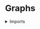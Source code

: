 #  Graphs

<details><summary>Imports</summary>
```agda
module graph-theory.directed-graphs where

open import foundation.universe-levels
open import foundation.cartesian-product-types
open import foundation.dependent-pair-types
open import foundation.functions
open import foundation.identity-types
open import foundation.equivalences
```
</details>

## Idea

A graph consists of a type of vertices equipped with a binary, type valued relation of edges.

## Definition

```agda
Directed-Graph : (l1 l2 : Level) → UU (lsuc l1 ⊔ lsuc l2)
Directed-Graph l1 l2 = Σ (UU l1) (λ V → V → V → UU l2)

module _
  {l1 l2 : Level} (G : Directed-Graph l1 l2)
  where

  vertex-Directed-Graph : UU l1
  vertex-Directed-Graph = pr1 G

  edge-Directed-Graph : vertex-Directed-Graph → vertex-Directed-Graph → UU l2
  edge-Directed-Graph = pr2 G

  total-edge-Directed-Graph : UU (l1 ⊔ l2)
  total-edge-Directed-Graph =
    Σ ( vertex-Directed-Graph)
      ( λ x → Σ vertex-Directed-Graph (edge-Directed-Graph x))

  source-total-edge-Directed-Graph :
    total-edge-Directed-Graph → vertex-Directed-Graph
  source-total-edge-Directed-Graph = pr1

  target-total-edge-Directed-Graph :
    total-edge-Directed-Graph → vertex-Directed-Graph
  target-total-edge-Directed-Graph e = pr1 (pr2 e)

  edge-total-edge-Directed-Graph :
    (e : total-edge-Directed-Graph) →
    edge-Directed-Graph
      ( source-total-edge-Directed-Graph e)
      ( target-total-edge-Directed-Graph e)
  edge-total-edge-Directed-Graph e = pr2 (pr2 e)
```

### Alternative definition

```agda
module alternative where

  Directed-Graph' : (l1 l2 : Level)  → UU (lsuc l1 ⊔ lsuc l2)
  Directed-Graph' l1 l2 = Σ (UU l1)  λ V → Σ (UU l2) (λ E → (E → V) × (E → V))

  module _ {l1 l2 : Level} (G : Directed-Graph' l1 l2) where

    vertex-Directed-Graph' : UU l1
    vertex-Directed-Graph' = pr1 G

    edge-Directed-Graph' : UU l2
    edge-Directed-Graph' = pr1 (pr2 G)

    source-edge-Directed-Graph : edge-Directed-Graph' -> vertex-Directed-Graph'
    source-edge-Directed-Graph = pr1 (pr2 (pr2 G))

    target-edge-Directed-Graph : edge-Directed-Graph' -> vertex-Directed-Graph'
    target-edge-Directed-Graph = pr2 (pr2 (pr2 G))
```

```agda
module equiv {l1 l2 : Level} where
  open alternative

  Directed-Graph-to-Directed-Graph' :
    Directed-Graph l1 l2 -> Directed-Graph' l1 (l1 ⊔ l2)
  pr1 (Directed-Graph-to-Directed-Graph' G) = vertex-Directed-Graph G
  pr1 (pr2 (Directed-Graph-to-Directed-Graph' G)) =
    Σ ( vertex-Directed-Graph G)
      ( λ x → Σ (vertex-Directed-Graph G) λ y → edge-Directed-Graph G  x y)
  pr1 (pr2 (pr2 (Directed-Graph-to-Directed-Graph' G))) = pr1
  pr2 (pr2 (pr2 (Directed-Graph-to-Directed-Graph' G))) = pr1 ∘ pr2

  Directed-Graph'-to-Directed-Graph :
    Directed-Graph' l1 l2 -> Directed-Graph l1 (l1 ⊔ l2)
  pr1 (Directed-Graph'-to-Directed-Graph (V , E , st , tg)) = V
  pr2 (Directed-Graph'-to-Directed-Graph (V , E , st , tg)) x y =
    Σ E (λ e → (Id (st e) x) × (Id (tg e) y))
```

### Results

#### Equivalence between Directed-Graph definitions

The two definitions given above for directed graphs are equivalent. $\Sigma$-types preserve equivalences and a type family $A \to U$ is equivalent to $\sum_{(C : U)} C \to A$.
We use these lemmas in the following calculation ASDFASD:

\begin{equation}
\begin{split}
\sum_{(V\,:\,\mathcal{U})} (V \to V \to \mathcal{U}) & \simeq \sum_{(V\,:\,\mathcal{U})}
 (V \times V \to \mathcal{U}) \\
 &\simeq \sum_{(V,E\,:\,\mathcal{U})} (E \to (V \times V)) \\
&\simeq  \sum_{(V,E\,:\,\mathcal{U})} ((E \to V) \times (E \to V))
\end{split}
\end{equation}


```
module directed-graph-defs-equivalence
  {l1 l2 : Level} where
  -- is-equiv-htpy-equiv
  -- Uses equiv-Fib
  -- universal-property-cartesian-product-types.lagda
  -- equiv.

  -- The canonical (optimal) map for the equivalence.
  -- Any other map is homotopic to the canonical map.
  --is-equi
```

#### The type of Directed-Graph forms a category

```agda
-- Show that Directed-Graph is pre-category
-- + iso corresponds to equiv.
-- Instance of
```

#### The type of Directed-Graph forms a Topos

```agda
-- Show that Directed-Graph is pre-category
-- + iso corresponds to equiv.
-- Instance of
```
